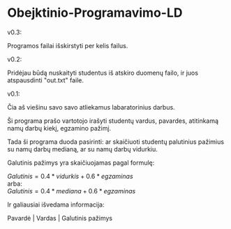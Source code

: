 # Obejktinio-Programavimo-LD

v0.3:

Programos failai išskirstyti per kelis failus.

v0.2: 

Pridėjau būdą nuskaityti studentus iš atskiro duomenų failo, ir juos atspausdinti "out.txt" faile.

v0.1:

Čia aš  viešinu savo savo atliekamus labaratorinius darbus.

Ši programa prašo vartotojo irašyti studentų vardus, pavardes, atitinkamą namų darbų kiekį, egzamino pažimį.

Tada ši programa duoda pasirinti: ar skaičiuoti studentų palutinius pažimius su namų darbų medianą, ar su namų darbų vidurkiu.

Galutinis pažimys yra skaičiuojamas pagal formulę:


$Galutinis = 0.4 * vidurkis + 0.6 * egzaminas$ </br>
arba: </br>
$Galutinis = 0.4 * mediana + 0.6 * egzaminas$

Ir galiausiai išvedama informacija:

Pavardė | Vardas | Galutinis pažimys

